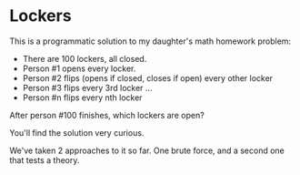 Lockers
=======

This is a programmatic solution to my daughter's math homework problem:

* There are 100 lockers, all closed.
* Person #1 opens every locker.
* Person #2 flips (opens if closed, closes if open) every other locker
* Person #3 flips every 3rd locker
...
* Person #n flips every nth locker

After person #100 finishes, which lockers are open?

You'll find the solution very curious.

We've taken 2 approaches to it so far. One brute force, and a second one that tests a theory.
